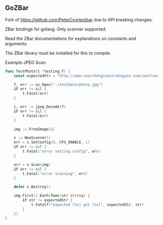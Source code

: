 GoZBar
---
Fork of https://github.com/PeterCxy/gozbar due to API breaking changes.

ZBar bindings for golang. Only scanner supported.

Read the ZBar documentations for explanations on constants and arguments.

The ZBar library must be installed for this to compile.

Example JPEG Scan.
```go
func TestPhoto(t *testing.T) {
	const expectedStr = "http://www.searchenginestrategies.com/sanfrancisco/share.html"

	f, err := os.Open("./testdata/photo.jpg")
	if err != nil {
		t.Fatal(err)
	}

	i, err := jpeg.Decode(f)
	if err != nil {
		t.Fatal(err)
	}

	img := FromImage(i)

	s := NewScanner()
	err = s.SetConfig(0, CFG_ENABLE, 1)
	if err != nil {
		t.Fatal("error setting config", err)
	}

	err = s.Scan(img)
	if err != nil {
		t.Fatal("error scanning", err)
	}

	defer s.Destroy()

	img.First().Each(func(str string) {
		if str != expectedStr {
			t.Fatalf("expected [%s] got [%s]", expectedStr, str)
		}
	})
}
```
